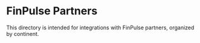 # FinPulse Partners

This directory is intended for integrations with FinPulse partners, organized by continent.
